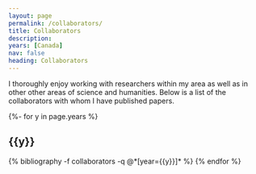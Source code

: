 ```yaml
---
layout: page
permalink: /collaborators/
title: Collaborators
description:  
years: [Canada]
nav: false
heading: Collaborators
---
```


<div class="publications">


I thoroughly enjoy working with researchers within my area as well as in other other areas of science and humanities. Below is a list of the collaborators with whom I have published papers.


{%- for y in page.years %}
  <h2 class="year">{{y}}</h2>
  {% bibliography -f collaborators -q @*[year={{y}}]* %}
{% endfor %}

</div>

